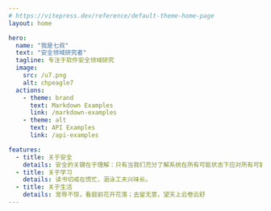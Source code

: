 ```yaml
---
# https://vitepress.dev/reference/default-theme-home-page
layout: home

hero:
  name: "我是七叔"
  text: "安全领域研究者"
  tagline: 专注于软件安全领域研究
  image:
    src: /u7.png
    alt: chpeagle7
  actions:
    - theme: brand
      text: Markdown Examples
      link: /markdown-examples
    - theme: alt
      text: API Examples
      link: /api-examples

features:
  - title: 关于安全
    details: 安全的关键在于理解：只有当我们充分了解系统在所有可能状态下应对所有可能输入组合时的行为，我们才能真正保障系统的安全。
  - title: 关于学习
    details: 读书切戒在慌忙，涵泳工夫兴味长。
  - title: 关于生活
    details: 宠辱不惊，看庭前花开花落；去留无意，望天上云卷云舒
---
```


